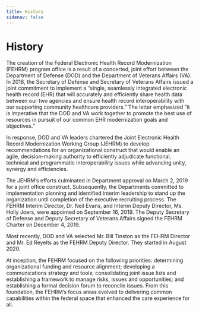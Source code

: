 ```yaml
---
title: History
sidenav: false
---
```

# History

The creation of the Federal Electronic Health Record Modernization (FEHRM) program office is a result of a concerted, joint effort between the Department of Defense (DOD) and the Department of Veterans Affairs (VA). In 2018, the Secretary of Defense and Secretary of Veterans Affairs issued a joint commitment to implement a “single, seamlessly integrated electronic health record (EHR) that will accurately and efficiently share health data between our two agencies and ensure health record interoperability with our supporting community healthcare providers.” The letter emphasized “it is imperative that the DOD and VA work together to promote the best use of resources in pursuit of our common EHR modernization goals and objectives.”

In response, DOD and VA leaders chartered the Joint Electronic Health Record Modernization Working Group (JEHRM) to develop recommendations for an organizational construct that would enable an agile, decision-making authority to efficiently adjudicate functional, technical and programmatic interoperability issues while advancing unity, synergy and efficiencies.

The JEHRM’s efforts culminated in Department approval on March 2, 2019 for a joint office construct. Subsequently, the Departments committed to implementation planning and identified interim leadership to stand up the organization until completion of the executive recruiting process. The FEHRM Interim Director, Dr. Neil Evans, and Interim Deputy Director, Ms. Holly Joers, were appointed on September 16, 2019. The Deputy Secretary of Defense and Deputy Secretary of Veterans Affairs signed the FEHRM Charter on December 4, 2019.

Most recently, DOD and VA selected Mr. Bill Tinston as the FEHRM Director and Mr. Ed Reyelts as the FEHRM Deputy Director. They started in August 2020.

At inception, the FEHRM focused on the following priorities: determining organizational funding and resource alignment; developing a communications strategy and tools; consolidating joint issue lists and establishing a framework to manage risks, issues and opportunities; and establishing a formal decision forum to reconcile issues. From this foundation, the FEHRM’s focus areas evolved to delivering common capabilities within the federal space that enhanced the care experience for all.